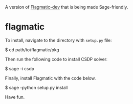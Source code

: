 
A version of [Flagmatic-dev](https://github.com/jsliacan/flagmatic-dev) that is being made Sage-friendly.


flagmatic
=============

To install, navigate to the directory with `setup.py` file:

   $ cd path/to/flagmatic/pkg

Then run the following code to install CSDP solver:

   $ sage -i csdp

Finally, install Flagmatic with the code below.

   $ sage -python setup.py install

Have fun.